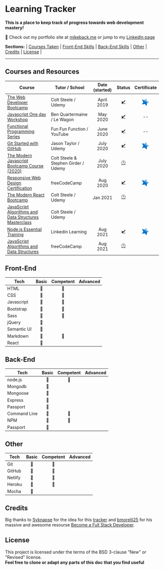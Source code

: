 # Learning Tracker
**This is a place to keep track of progress towards web development mastery!**

:link: Check out my portfolio site at [mikeback.me](https://www.mikeback.me) or jump to my [LinkedIn page](https://www.linkedin.com/in/mikeback "linkedin.com/in/mikeback")

**Sections:**  |
[Courses Taken](https://github.com/MakeItBack/Learning-Tracker/blob/master/README.md#courses-and-resources) |
[Front-End Skills](https://github.com/MakeItBack/Learning-Tracker/blob/master/README.md#front-end) |
[Back-End Skills](https://github.com/MakeItBack/Learning-Tracker/blob/master/README.md#back-end) |
[Other](https://github.com/MakeItBack/Learning-Tracker/blob/master/README.md#other) |
[Credits](https://github.com/MakeItBack/Learning-Tracker/blob/master/README.md#credits) |
[License](https://github.com/MakeItBack/Learning-Tracker/blob/master/README.md#license) |

---

## Courses and Resources
| Course | Tutor / School | Date (started) | Status |  Certificate |
|--------|----------------|:----------------:|:--------:|:--------------:|
|[The Web Developer Bootcamp](https://www.udemy.com/course/the-web-developer-bootcamp "The Web Developers Bootcamp")|Colt Steele / Udemy|April 2019|[:heavy_check_mark:](# "Complete") | [![Certificate](https://github.com/MakeItBack/Learning-Tracker/blob/master/Icons/star.png)](https://github.com/MakeItBack/Learning-Tracker/blob/master/Certificates/Certificate%20-%20WDB_ColtSteele_Udemy.jpg "View Cerificate") |
|[Javascript One day Workshop](https://www.notion.so/Javascript-full-day-b247e04e91434dfea004f58c39399ecc) | Ben Quartermaine / Le Wagon |May 2020|[:heavy_check_mark:](# "Complete")| -- |
|[Functional Programming Series](https://www.youtube.com/playlist?list=PL0zVEGEvSaeEd9hlmCXrk5yUyqUag-n84) | Fun Fun Function / YouTube | June 2020 |[:heavy_check_mark:](# "Complete")| -- | 
|[Git Started with GitHub](https://www.udemy.com/course/git-started-with-github) | Jason Taylor / Udemy | July 2020 |[:heavy_check_mark:](# "Complete")| [![Certificate](https://github.com/MakeItBack/Learning-Tracker/blob/master/Icons/star.png)](https://github.com/MakeItBack/Learning-Tracker/blob/master/Certificates/Git%20Started%20with%20Git%20ansd%20Github%20(certificate).jpg "View Cerificate") |
|[The Modern Javascript Bootcamp Course (2020)](https://www.udemy.com/course/javascript-beginners-complete-tutorial/) | Colt Steele & Stephen Girder / Udemy | July 2020 |[:clock3:](# "In progress")|  |
|[Responsive Web Design Certification](https://www.freecodecamp.org/learn) | freeCodeCamp | Aug 2020 |[:heavy_check_mark:](# "Complete")| [![Certificate](https://github.com/MakeItBack/Learning-Tracker/blob/master/Icons/star.png)](https://github.com/MakeItBack/Learning-Tracker/blob/master/Certificates/responsive_web_design.jpg "View Cerificate") |
|[The Modern React Bootcamp](https://www.udemy.com/course/modern-react-bootcamp/) | Colt Steele / Udemy | Jan 2021 |[:clock3:](# "In progress")| |
|[JavaScript Algorithms and Data Structures Masterclass](https://www.udemy.com/course/js-algorithms-and-data-structures-masterclass) | Colt Steele / Udemy |  || |
|[Node.js Essential Training](https://www.linkedin.com/learning/node-js-essential-training-2/learn-the-node-js-fundamentals) | Linkedin Learning | Aug 2021 |[:heavy_check_mark:](# "Complete")|[![Certificate](https://github.com/MakeItBack/Learning-Tracker/blob/master/Icons/star.png)](https://github.com/MakeItBack/Learning-Tracker/blob/master/Certificates/Node.js%20Essential%20Training.pdf "View Cerificate")  |
|[JavaScript Algorithms and Data Structures](https://www.freecodecamp.org/learn) | freeCodeCamp | Aug 2021 | [:clock3:](# "In progress") |  |


## Front-End
| Tech            |       Basic          |      Competent       |       Advanced       | 
|-----------------|:--------------------:|:--------------------:|:--------------------:|
|HTML             | :large_blue_diamond: | :large_blue_diamond: |      |
|CSS              | :large_blue_diamond: | :large_blue_diamond: |      |
|Javascript       | :large_blue_diamond: | :large_blue_diamond: |      |
|Bootstrap        | :large_blue_diamond: | :large_blue_diamond: |      |
|Sass             | :large_blue_diamond: | :large_blue_diamond: |      |
|jQuery           | :large_blue_diamond: |                      |      |
|Semantic UI      | :large_blue_diamond: |                      |      |
|Markdown         | :large_blue_diamond: | :large_blue_diamond: |      |
|React            | :large_blue_diamond: |                      |      |




## Back-End
| Tech            |       Basic          |      Competent       |       Advanced       | 
|-----------------|:--------------------:|:--------------------:|:--------------------:|
|node.js          | :large_blue_diamond: | :large_blue_diamond:  |          | 
|Mongodb          | :large_blue_diamond: |  |          |
|Mongoose         | :large_blue_diamond: |  |          |
|Express          | :large_blue_diamond: |  |          |
|Passport         | :large_blue_diamond: |  |          |
|Command Line     | :large_blue_diamond: | :large_blue_diamond: |          |
|NPM              | :large_blue_diamond: | :large_blue_diamond: |          |
|Passport         | :large_blue_diamond: |  |          |




## Other  
| Tech            |       Basic          |      Competent       |       Advanced       | 
|-----------------|:--------------------:|:--------------------:|:--------------------:|
|Git              | :large_blue_diamond: | :large_blue_diamond: |                      |   
|GitHub           | :large_blue_diamond: | :large_blue_diamond: |                      |   
|Netlify          | :large_blue_diamond: | :large_blue_diamond: |                      |          
|Heroku           | :large_blue_diamond: | :large_blue_diamond: |                      |  
|Mocha            | :large_blue_diamond: |                      |                      |  


## Credits
Big thanks to [Syknapse](https://github.com/Syknapse) for the idea for this [tracker](https://github.com/Syknapse/My-Learning-Tracker-first-ten-months) and [bmorelli25](https://github.com/bmorelli25) for his massive and awesome resourse [Become a Full Stack Developer](https://github.com/bmorelli25/Become-A-Full-Stack-Web-Developer).

## License
This project is licensed under the terms of the BSD 3-clause "New" or "Revised" license.<br>
**Feel free to clone or adapt any parts of this doc that you find useful**

